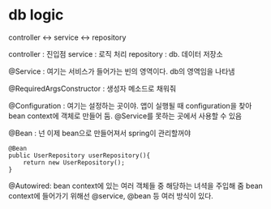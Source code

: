 # db logic

controller <-> service <-> repository 

controller : 진입점
service : 로직 처리
repository : db. 데이터 저장소

@Service : 여기는 서비스가 들어가는 빈의 영역이다. db의 영역임을 나타냄

@RequiredArgsConstructor : 생성자 메소드로 채워줘

@Configuration : 여기는 설정하는 곳이야. 앱이 실행될 때 configuration을 찾아 bean context에 객체로 만들어 둠. @Service를 못하는 곳에서 사용할 수 있음

@Bean : 넌 이제 bean으로 만들어져서 spring이 관리할꺼야

```
@Bean
public UserRepository userRepository(){
    return new UserRepository();
}
```

@Autowired: bean context에 있는 여러 객체들 중 해당하는 녀셕을 주입해 줌
bean context에 들어가기 위해선 @service, @bean 등 여러 방식이 있다.